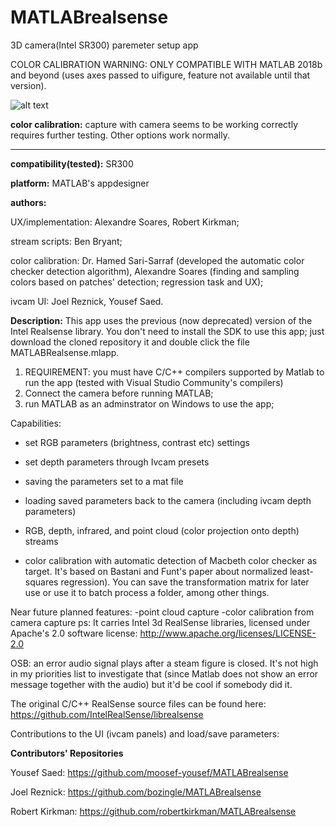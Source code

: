 # MATLABrealsense
3D camera(Intel SR300) paremeter setup app

COLOR CALIBRATION WARNING: ONLY COMPATIBLE WITH MATLAB 2018b and beyond (uses axes passed to uifigure, feature not available until that version).

![alt text](https://github.com/alexandresoaresilva/MATLABrealsense/blob/master/documentation/Capture.PNG)

**color calibration:** capture with camera seems to be working correctly requires further testing. Other options work normally.
***************************************************************************************************************************************
**compatibility(tested):** SR300

**platform:** MATLAB's appdesigner

**authors:**

UX/implementation: Alexandre Soares, Robert Kirkman;

stream scripts:  Ben Bryant;

color calibration: Dr. Hamed Sari-Sarraf (developed the automatic color checker detection algorithm), Alexandre Soares (finding and sampling colors based on patches' detection; regression task and UX);

ivcam UI: Joel Reznick, Yousef Saed.

**Description:**
This app uses the previous (now deprecated) version of the Intel Realsense library. You don't need to install the SDK to use this app; just download the cloned repository it and double click the file MATLABRealsense.mlapp.

1. REQUIREMENT: you must have C/C++ compilers supported by Matlab to run the app (tested with Visual Studio Community's compilers)
2. Connect the camera before running MATLAB; 
3. run MATLAB as an adminstrator on Windows to use the app;

Capabilities:

  - set RGB parameters (brightness, contrast etc) settings
  
  - set depth parameters through Ivcam presets
  
  - saving the parameters set to a mat file
  
  - loading saved parameters back to the camera (including ivcam depth parameters)
  
  - RGB, depth, infrared, and point cloud (color projection onto depth) streams
  
  - color calibration with automatic detection of Macbeth color checker as target. It's based on Bastani and Funt's paper about normalized least-squares regression). You can save the transformation matrix for later use or use it to batch process a folder, among other things.

Near future planned features:
  -point cloud capture
  -color calibration from camera capture
ps: It carries Intel 3d RealSense libraries, licensed under Apache's 2.0 software license:
http://www.apache.org/licenses/LICENSE-2.0

OSB: an error audio signal plays after a steam figure is closed. It's not high in my priorities list to investigate that (since Matlab does not show an error message together with the audio) but it'd be cool if somebody did it.

The original C/C++ RealSense source files can be found here:
https://github.com/IntelRealSense/librealsense

Contributions to the UI (ivcam panels) and load/save parameters:

**Contributors' Repositories**

Yousef Saed: https://github.com/moosef-yousef/MATLABrealsense

Joel Reznick: https://github.com/bozingle/MATLABrealsense

Robert Kirkman: https://github.com/robertkirkman/MATLABrealsense
